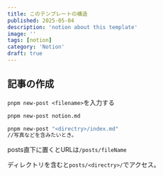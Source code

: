 ```yaml
---
title: このテンプレートの構造
published: 2025-05-04
description: 'notion about this template'
image: ''
tags: [notion]
category: 'Notion'
draft: true
---
```


## 記事の作成

`pnpm new-post <filename>`を入力する

```bash
pnpm new-post notion.md

pnpm new-post "<directry>/index.md"
//写真などを含みたいとき。
```

posts直下に置くとURLは`/posts/fileName`

ディレクトリを含むと`posts/<directry>/`でアクセス。
